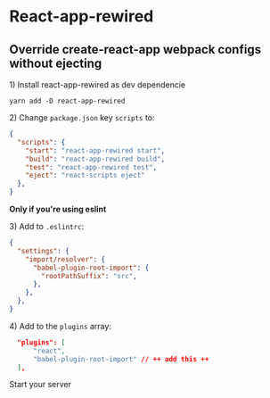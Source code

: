 # React-app-rewired

## Override create-react-app webpack configs without ejecting

1\) Install react-app-rewired as dev dependencie

`yarn add -D react-app-rewired`

2\) Change `package.json` key `scripts` to:
```json
{
  "scripts": {
    "start": "react-app-rewired start",
    "build": "react-app-rewired build",
    "test": "react-app-rewired test",
    "eject": "react-scripts eject"
  },
}
```

**Only if you're using eslint**

3\) Add to `.eslintrc`:

```json
{
  "settings": {
    "import/resolver": {
      "babel-plugin-root-import": {
        "rootPathSuffix": "src",
      },
    },
  },
}
```

4\) Add to the `plugins` array:

```json
  "plugins": [
      "react",
      "babel-plugin-root-import" // ++ add this ++
  ],
```

Start your server